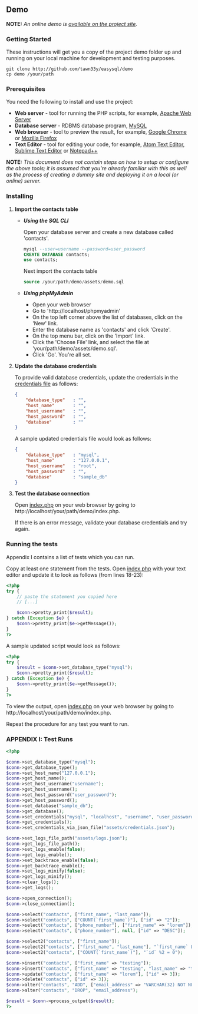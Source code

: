 ## Demo
**NOTE:** *An online demo is [available on the project site](https://tawn33y.github.io/EasySQL#demo).*

### Getting Started
These instructions will get you a copy of the project demo folder up and running on your local machine for development and testing purposes.
```shell
git clone http://github.com/tawn33y/easysql/demo
cp demo /your/path
```

### Prerequisites
You need the following to install and use the project:
- **Web server** - tool for running the PHP scripts, for example, [Apache Web Server](https://httpd.apache.org/download.cgi)
- **Database server** - RDBMS database program, [MySQL](https://dev.mysql.com/downloads/installer/)
- **Web browser** - tool to preview the result, for example, [Google Chrome](https://support.google.com/chrome/answer/95346) or [Mozilla Firefox](https://www.mozilla.org/en-US/firefox/new/)
- **Text Editor** - tool for editing your code, for example, [Atom Text Editor](https://atom.io/), [Sublime Text Editor](https://www.sublimetext.com/3) or [Notepad++](https://notepad-plus-plus.org/download/v7.4.1.html)

**NOTE:** *This document does not contain steps on how to setup or configure the above tools; it is assumed that you're already familiar with this as well as the process of creating a dummy site and deploying it on a local (or online) server.*

### Installing
1. **Import the contacts table**

	- ***Using the SQL CLI***

		Open your database server and create a new database called 'contacts'.
		```sql
		mysql --user=username --password=user_password
		CREATE DATABASE contacts;
		use contacts;
		```
		Next import the contacts table
		```sql
		source /your/path/demo/assets/demo.sql
		```

	- ***Using phpMyAdmin***

		- Open your web browser
		- Go to 'http://localhost/phpmyadmin'
		- On the top left corner above the list of databases, click on the 'New' link.
		- Enter the database name as 'contacts' and click 'Create'.
		- On the top menu bar, click on the 'Import' link.
		- Click the 'Choose File' link, and select the file at 'your/path/demo/assets/demo.sql'.
		- Click 'Go'. You're all set.

2. **Update the database credentials**

	To provide valid database credentials, update the credentials in the [credentials file](assets/credentials.json) as follows:
	```json
	{
		"database_type"   : "",
		"host_name"       : "",
		"host_username"   : "",
		"host_password"   : "",
		"database"        : ""
	}
	```
	A sample updated credentials file would look as follows:
	```json
	{
		"database_type"   : "mysql",
		"host_name"       : "127.0.0.1",
		"host_username"   : "root",
		"host_password"   : "",
		"database"        : "sample_db"
	}
	```

3. **Test the database connection**

	Open [index.php](index,php) on your web browser by going to http://localhost/your/path/demo/index.php.

	If there is an error message, validate your database credentials and try again.

### Running the tests
Appendix I contains a list of tests which you can run.

Copy at least one statement from the tests. Open [index.php](index,php) with your text editor and update it to look as follows (from lines 18-23):
```php
<?php
try {
	// paste the statement you copied here
	// [...]

	$conn->pretty_print($result);
} catch (Exception $e) {
	$conn->pretty_print($e->getMessage());
}
?>
```
A sample updated script would look as follows:
```php
<?php
try {
	$result = $conn->set_database_type("mysql");
	$conn->pretty_print($result);
} catch (Exception $e) {
	$conn->pretty_print($e->getMessage());
}
?>
```
To view the output, open [index.php](index,php) on your web browser by going to http://localhost/your/path/demo/index.php.

Repeat the procedure for any test you want to run.

### APPENDIX I: Test Runs
```php
<?php

$conn->set_database_type("mysql");
$conn->get_database_type();
$conn->set_host_name("127.0.0.1");
$conn->get_host_name();
$conn->set_host_username("username");
$conn->get_host_username();
$conn->set_host_password("user_password");
$conn->get_host_password();
$conn->set_database("sample_db");
$conn->get_database();
$conn->set_credentials("mysql", "localhost", "username", "user_password", "sample_db");
$conn->get_credentials();
$conn->set_credentials_via_json_file("assets/credentials.json");

$conn->set_logs_file_path("assets/logs.json");
$conn->get_logs_file_path();
$conn->set_logs_enable(false);
$conn->get_logs_enable();
$conn->set_backtrace_enable(false);
$conn->get_backtrace_enable();
$conn->set_logs_minify(false);
$conn->get_logs_minify();
$conn->clear_logs();
$conn->get_logs();

$conn->open_connection();
$conn->close_connection();

$conn->select("contacts", ["first_name", "last_name"]);
$conn->select("contacts", ["COUNT(`first_name`)"], ["id" => "2"]);
$conn->select("contacts", ["phone_number"], ["first_name" => "lorem"]);
$conn->select("contacts", ["phone_number"], null, ["id" => "DESC"]);

$conn->select2("contacts", ["first_name"]);
$conn->select2("contacts", ["first_name", "last_name"], "`first_name` LIKE 'lorem' && `id` %2 = 0 ORDER BY `id` DESC");
$conn->select2("contacts", ["COUNT(`first_name`)"], "`id` %2 = 0");

$conn->insert("contacts", ["first_name" => "testing"]);
$conn->insert("contacts", ["first_name" => "testing", "last_name" => "testing", "phone_number" => "0"]);
$conn->update("contacts", ["first_name" => "lorem"], ["id" => 3]);
$conn->delete("contacts", ["id" => 3]);
$conn->alter("contacts", "ADD", ["email_address" => "VARCHAR(32) NOT NULL DEFAULT '0'"]);
$conn->alter("contacts", "DROP", "email_address");

$result = $conn->process_output($result);
?>
```
